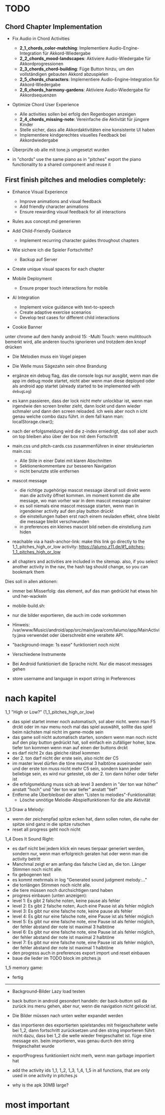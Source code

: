 TODO
====

## Chord Chapter Implementation

- Fix Audio in Chord Activities
  - **2_1_chords_color-matching**: Implementiere Audio-Engine-Integration für Akkord-Wiedergabe
  - **2_2_chords_mood-landscapes**: Aktiviere Audio-Wiedergabe für Akkordprogressionen
  - **2_3_chords_chord-building**: Füge Button hinzu, um den vollständigen gebauten Akkord abzuspielen
  - **2_5_chords_characters**: Implementiere Audio-Engine-Integration für Akkord-Wiedergabe
  - **2_6_chords_harmony-gardens**: Aktiviere Audio-Wiedergabe für Akkordsequenzen

- Optimize Chord User Experience
  - Alle activities sollen bei erfolg den Regenbogen anzeigen
  - **2_4_chords_missing-note**: Vereinfache die Aktivität für jüngere Kinder
  - Stelle sicher, dass alle Akkordaktivitäten eine konsistente UI haben
  - Implementiere kindgerechtes visuelles Feedback bei Akkordwiedergabe

- Überprüfe ob alle mit tone.js umgesetzt wurden

- in "chords" use the same piano as in "pitches" export the piano functionality to a shared component and reuse it


## First finish pitches and melodies completely:

- Enhance Visual Experience
    - Improve animations and visual feedback
    - Add friendly character animations
    - Ensure rewarding visual feedback for all interactions

- Rules aus concept.md generieren

- Add Child-Friendly Guidance
    - Implement recurring character guides throughout chapters

- Wie sichere ich die Spieler Fortschritte? 
    - Backup auf Server

- Create unique visual spaces for each chapter

- Mobile Deployment
    - Ensure proper touch interactions for mobile
- AI Integration
    - Implement voice guidance with text-to-speech
    - Create adaptive exercise scenarios
    - Develop test cases for different child interactions

- Cookie Banner


unter chrome auf dem handy android 15:
-Multi Touch: wenn mulititouch bemerkt wird, alle anderen touchs ignorieren und trotzdem den knopf drücken

- Die Melodien muss ein Vogel piepen
- Die Welle muss Sägezahn sein ohne Brandung 


- ergänze ein debug flag, das die console logs nur ausgibt, wenn man die app  im debug mode startet, nicht aber wenn man diese deployed oder als android app startet (already started to be implemented with `debugLog`)


- es kann passieren, dass der lock nicht mehr unlockbar ist, wenn man irgendwie den screen breiter zieht, dann lockt und dann wieder schmaler und dann den screen reloaded. ich weis aber noch n icht genau welche combo dazu führt. in dem fall kann man: localStorage.clear();

- nach der erfolgsmeldung wird die z-index erniedrigt, das soll aber auch on top bleiben also über der box mit dem Fortschritt


- main.css und pitch-cards.css zusammenführen in einer strukturierten main.css:
    - Alle Stile in einer Datei mit klaren Abschnitten
    - Sektionenkommentare zur besseren Navigation
    - nicht benutzte stile entfernen

- mascot message
    - die richtige zugehörige mascot message überall soll direkt wenn man die activity öffnet kommen. im moment kommt die alte message, wo man vorher war in dem mascot message container
    - es soll niemals eine mascot message starten, wenn man in irgendeiner activity auf den play button drückt
    - die einstellungen haben erst nach einem neuladen effekt, ohne bleibt die message bleibt verschwunden
    - in preferences ein kleines mascot bild neben die einstellung zum hiden

- reachable via a hash-anchor-link: make this link go directly to the 1_1_pitches_high_or_low activity: https://lalumo.z11.de/#1_pitches-1_1_pitches_high_or_low

- all chapters and activities are included in the sitemap. also, if you select another activity in the nav, the hash tag should change, so you can bookmark them

Dies soll in allen aktionen:
- immer bei Misserfolg: das element, auf das man gedrückt hat etwas hin und her-wackeln

- mobile-build.sh:
 - nur die bilder exportieren, die auch im code vorkommen

- Hinweis: /var/www/Musici/android/app/src/main/java/com/lalumo/app/MainActivity.java verwendet oder überschreibt eine veraltete API.

- "background-image: 1s ease" funktioniert noch nicht

- Verschiedene Instrumente

- Bei Android funktioniert die Sprache nicht. Nur die mascot messages gehen

- store username and language in export string in Preferences

# nach kapitel
1_1 "High or Low?" (1_1_pitches_high_or_low) 
- das spiel startet immer noch automatisch, sol aber nicht. wenn man F5 drckt oder im nav menu noch mal das spiel auswählt, solllte das spiel beim nächsten mal nicht im game-mode sein
- das game soll nicht automatisch starten, sondern wenn man noch nicht auf den play button gedrückt hat, soll einfach ein zufälliger hoher, bzw. tiefer ton kommen wenn man auf einen der buttons drckt
- es darf nicht 2x das gleiche rätsel kommen
- der 2. ton darf nicht der erste sein, also nicht der C5
- im master level dürfen die töne maximal 3 halbtöne auseinander sein und der erste ton muss nicht mehr C5 sein, sondern kann jeder beliebige sein, es wird nur getestet, ob der 2. ton dann höher oder tiefer ist
- die erfolgsmeldung muss sich ab level 3 aendern in "der ton war höher" anstatt "hoch" und "der ton war tiefer" anstatt "tief"
- Entferne alle Überbleibsel der alten "Listen to melodies"-Funktionalität:
   - Lösche unnötige Melodie-Abspielfunktionen für die alte Aktivität

1_3 Draw a Melody:
- wenn der zeichenpfad spitze ecken hat, dann sollen noten, die nahe der spitze sind ganz in die spitze rutschen
- reset all progress geht noch nicht

1_4 Does It Sound Right:
- es darf nicht bei jedem klick ein neues tierpaar generiert werden, sondern nur, wenn man erfolgreich geraten hat oder wenn man die activity betritt
- Manchmal zeigt er am anfang das falsche Lied an, die ton. Länger Stimmen noch nicht alle. 
- fix gebogenen text
- es kommt mehrmals in log "Generated sound judgment melody:..."
- die tonlängen Stimmen noch nicht alle. 
- die tiere müssen noch durchsichtigen rand haben
 - progress einbauen (unten anzeigen):
  - level 1: Es gibt 2 falsche noten, keine pause als fehler
  - level 2: Es gibt 2 falsche noten, Auch eine Pause ist als fehler möglich
  - level 3: Es gibt nur eine falsche note, keine pause als fehler
  - level 4: Es gibt nur eine falsche note, eine Pause ist als fehler möglich
  - level 5: Es gibt nur eine falsche note, eine Pause ist als fehler möglich, der fehler abstand der note ist maximal 3 halbtöne
  - level 6: Es gibt nur eine falsche note, eine Pause ist als fehler möglich, der fehler abstand der note ist maximal 2 halbtöne
  - level 7: Es gibt nur eine falsche note, eine Pause ist als fehler möglich, der fehler abstand der note ist maximal 1 halbtöne
- den progress auch in preferences export import und reset einbauen
- baue die lieder im TODO block im pitches.js

1_5 memory game:
 - fertig

-------------------------------------------

- Background-Bilder Lazy load testen

 - back button in android gesondert handeln: der back-button soll da zurück ins menu gehen, aber nur, wenn die navigation nicht gelockt ist.

- Die Bilder müssen nach unten weiter expandet werden

- das importieren des exportierten spielstandes mit freigeschalteter welle bei 1_2, dann fortschritt zurücksetzen und den string importieren  führt nicht dazu, dass bei 1_2 die welle wieder freigeschaltet ist. füge eine message ein. beim importieren, was genau durch den string freigeschaltet wurde

- exportProgress funktioniiert nicht merh, wenn man garbage importiert hat

- add the activity ids 1_1, 1_2, 1_3, 1_4, 1_5 in all functions, that are only used in one activity in pitches.js

- why is the apk 30MB large?

# most important
